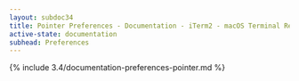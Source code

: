```yaml
---
layout: subdoc34
title: Pointer Preferences - Documentation - iTerm2 - macOS Terminal Replacement
active-state: documentation
subhead: Preferences
---
```

{% include 3.4/documentation-preferences-pointer.md %}
